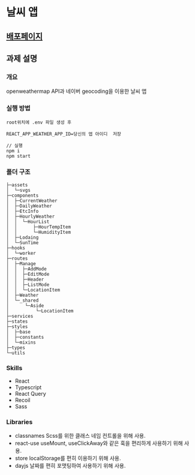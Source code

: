 # 날씨 앱 
## [배포페이지](https://thisisweather.netlify.app/)

## 과제 설명
### 개요
openweathermap API과 네이버 geocoding을 이용한 날씨 앱
### 실행 방법
```
root위치에 .env 파일 생성 후   

REACT_APP_WEATHER_APP_ID=당신의 앱 아이디  저장
```
```
// 실행
npm i
npm start
```
### 폴더 구조
```
├─assets
│  └─svgs
├─components
│  ├─CurrentWeather
│  ├─DailyWeather
│  ├─EtcInfo
│  ├─HourlyWeather
│  │  └─HourList
│  │      ├─HourTempItem
│  │      └─HumidityItem
│  ├─Lodaing
│  └─SunTime
├─hooks
│  └─worker
├─routes
│  ├─Manage
│  │  ├─AddMode
│  │  ├─EditMode
│  │  ├─Header
│  │  ├─ListMode
│  │  └─LocationItem
│  ├─Weather
│  └─_shared
│      └─Aside
│          └─LocationItem
├─services
├─states
├─styles
│  ├─base
│  ├─constants
│  └─mixins
├─types
└─utils
```
### Skills
- React
- Typescript
- React Query
- Recoil
- Sass
### Libraries
- classnames
  Scss를 위한 클래스 네임 컨트롤을 위해 사용.
- react-use
  useMount, useClickAway와 같은 훅을 편리하게 사용하기 위해 사용.
- store
  localStorage를 편히 이용하기 위해 사용.
- dayjs
  날짜를 편히 포맷팅하여 사용하기 위해 사용.
